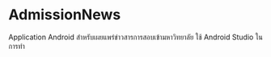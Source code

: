 # AdmissionNews
Application Android สำหรับเผยแพร่ข่าวสารการสอบเข้ามหาวิทยาลัย
ใช้ Android Studio ในการทำ

